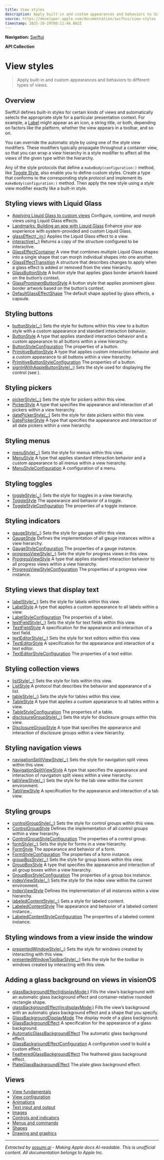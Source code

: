 ```yaml
---
title: View styles
description: Apply built-in and custom appearances and behaviors to different types of views.
source: https://developer.apple.com/documentation/swiftui/view-styles
timestamp: 2025-10-29T00:11:46.882Z
---
```


**Navigation:** [Swiftui](/documentation/swiftui)

**API Collection**

# View styles

> Apply built-in and custom appearances and behaviors to different types of views.

## Overview

SwiftUI defines built-in styles for certain kinds of views and automatically selects the appropriate style for a particular presentation context. For example, a [Label](/documentation/swiftui/label) might appear as an icon, a string title, or both, depending on factors like the platform, whether the view appears in a toolbar, and so on.



You can override the automatic style by using one of the style view modifiers. These modifiers typically propagate throughout a container view, so that you can wrap a view hierarchy in a style modifier to affect all the views of the given type within the hierarchy.

Any of the style protocols that define a `makeBody(configuration:)` method, like [Toggle Style](/documentation/swiftui/togglestyle), also enable you to define custom styles. Create a type that conforms to the corresponding style protocol and implement its `makeBody(configuration:)` method. Then apply the new style using a style view modifier exactly like a built-in style.

## Styling views with Liquid Glass

- [Applying Liquid Glass to custom views](/documentation/swiftui/applying-liquid-glass-to-custom-views) Configure, combine, and morph views using Liquid Glass effects.
- [Landmarks: Building an app with Liquid Glass](/documentation/swiftui/landmarks-building-an-app-with-liquid-glass) Enhance your app experience with system-provided and custom Liquid Glass.
- [glassEffect(_:in:)](/documentation/swiftui/view/glasseffect(_:in:)) Applies the Liquid Glass effect to a view.
- [interactive(_:)](/documentation/swiftui/glass/interactive(_:)) Returns a copy of the structure configured to be interactive.
- [GlassEffectContainer](/documentation/swiftui/glasseffectcontainer) A view that combines multiple Liquid Glass shapes into a single shape that can morph individual shapes into one another.
- [GlassEffectTransition](/documentation/swiftui/glasseffecttransition) A structure that describes changes to apply when a glass effect is added or removed from the view hierarchy.
- [GlassButtonStyle](/documentation/swiftui/glassbuttonstyle) A button style that applies glass border artwork based on the button’s context.
- [GlassProminentButtonStyle](/documentation/swiftui/glassprominentbuttonstyle) A button style that applies prominent glass border artwork based on the button’s context.
- [DefaultGlassEffectShape](/documentation/swiftui/defaultglasseffectshape) The default shape applied by glass effects, a capsule.

## Styling buttons

- [buttonStyle(_:)](/documentation/swiftui/view/buttonstyle(_:)) Sets the style for buttons within this view to a button style with a custom appearance and standard interaction behavior.
- [ButtonStyle](/documentation/swiftui/buttonstyle) A type that applies standard interaction behavior and a custom appearance to all buttons within a view hierarchy.
- [ButtonStyleConfiguration](/documentation/swiftui/buttonstyleconfiguration) The properties of a button.
- [PrimitiveButtonStyle](/documentation/swiftui/primitivebuttonstyle) A type that applies custom interaction behavior and a custom appearance to all buttons within a view hierarchy.
- [PrimitiveButtonStyleConfiguration](/documentation/swiftui/primitivebuttonstyleconfiguration) The properties of a button.
- [signInWithAppleButtonStyle(_:)](/documentation/swiftui/view/signinwithapplebuttonstyle(_:)) Sets the style used for displaying the control (see ).

## Styling pickers

- [pickerStyle(_:)](/documentation/swiftui/view/pickerstyle(_:)) Sets the style for pickers within this view.
- [PickerStyle](/documentation/swiftui/pickerstyle) A type that specifies the appearance and interaction of all pickers within a view hierarchy.
- [datePickerStyle(_:)](/documentation/swiftui/view/datepickerstyle(_:)) Sets the style for date pickers within this view.
- [DatePickerStyle](/documentation/swiftui/datepickerstyle) A type that specifies the appearance and interaction of all date pickers within a view hierarchy.

## Styling menus

- [menuStyle(_:)](/documentation/swiftui/view/menustyle(_:)) Sets the style for menus within this view.
- [MenuStyle](/documentation/swiftui/menustyle) A type that applies standard interaction behavior and a custom appearance to all menus within a view hierarchy.
- [MenuStyleConfiguration](/documentation/swiftui/menustyleconfiguration) A configuration of a menu.

## Styling toggles

- [toggleStyle(_:)](/documentation/swiftui/view/togglestyle(_:)) Sets the style for toggles in a view hierarchy.
- [ToggleStyle](/documentation/swiftui/togglestyle) The appearance and behavior of a toggle.
- [ToggleStyleConfiguration](/documentation/swiftui/togglestyleconfiguration) The properties of a toggle instance.

## Styling indicators

- [gaugeStyle(_:)](/documentation/swiftui/view/gaugestyle(_:)) Sets the style for gauges within this view.
- [GaugeStyle](/documentation/swiftui/gaugestyle) Defines the implementation of all gauge instances within a view hierarchy.
- [GaugeStyleConfiguration](/documentation/swiftui/gaugestyleconfiguration) The properties of a gauge instance.
- [progressViewStyle(_:)](/documentation/swiftui/view/progressviewstyle(_:)) Sets the style for progress views in this view.
- [ProgressViewStyle](/documentation/swiftui/progressviewstyle) A type that applies standard interaction behavior to all progress views within a view hierarchy.
- [ProgressViewStyleConfiguration](/documentation/swiftui/progressviewstyleconfiguration) The properties of a progress view instance.

## Styling views that display text

- [labelStyle(_:)](/documentation/swiftui/view/labelstyle(_:)) Sets the style for labels within this view.
- [LabelStyle](/documentation/swiftui/labelstyle) A type that applies a custom appearance to all labels within a view.
- [LabelStyleConfiguration](/documentation/swiftui/labelstyleconfiguration) The properties of a label.
- [textFieldStyle(_:)](/documentation/swiftui/view/textfieldstyle(_:)) Sets the style for text fields within this view.
- [TextFieldStyle](/documentation/swiftui/textfieldstyle) A specification for the appearance and interaction of a text field.
- [textEditorStyle(_:)](/documentation/swiftui/view/texteditorstyle(_:)) Sets the style for text editors within this view.
- [TextEditorStyle](/documentation/swiftui/texteditorstyle) A specification for the appearance and interaction of a text editor.
- [TextEditorStyleConfiguration](/documentation/swiftui/texteditorstyleconfiguration) The properties of a text editor.

## Styling collection views

- [listStyle(_:)](/documentation/swiftui/view/liststyle(_:)) Sets the style for lists within this view.
- [ListStyle](/documentation/swiftui/liststyle) A protocol that describes the behavior and appearance of a list.
- [tableStyle(_:)](/documentation/swiftui/view/tablestyle(_:)) Sets the style for tables within this view.
- [TableStyle](/documentation/swiftui/tablestyle) A type that applies a custom appearance to all tables within a view.
- [TableStyleConfiguration](/documentation/swiftui/tablestyleconfiguration) The properties of a table.
- [disclosureGroupStyle(_:)](/documentation/swiftui/view/disclosuregroupstyle(_:)) Sets the style for disclosure groups within this view.
- [DisclosureGroupStyle](/documentation/swiftui/disclosuregroupstyle) A type that specifies the appearance and interaction of disclosure groups within a view hierarchy.

## Styling navigation views

- [navigationSplitViewStyle(_:)](/documentation/swiftui/view/navigationsplitviewstyle(_:)) Sets the style for navigation split views within this view.
- [NavigationSplitViewStyle](/documentation/swiftui/navigationsplitviewstyle) A type that specifies the appearance and interaction of navigation split views within a view hierarchy.
- [tabViewStyle(_:)](/documentation/swiftui/view/tabviewstyle(_:)) Sets the style for the tab view within the current environment.
- [TabViewStyle](/documentation/swiftui/tabviewstyle) A specification for the appearance and interaction of a tab view.

## Styling groups

- [controlGroupStyle(_:)](/documentation/swiftui/view/controlgroupstyle(_:)) Sets the style for control groups within this view.
- [ControlGroupStyle](/documentation/swiftui/controlgroupstyle) Defines the implementation of all control groups within a view hierarchy.
- [ControlGroupStyleConfiguration](/documentation/swiftui/controlgroupstyleconfiguration) The properties of a control group.
- [formStyle(_:)](/documentation/swiftui/view/formstyle(_:)) Sets the style for forms in a view hierarchy.
- [FormStyle](/documentation/swiftui/formstyle) The appearance and behavior of a form.
- [FormStyleConfiguration](/documentation/swiftui/formstyleconfiguration) The properties of a form instance.
- [groupBoxStyle(_:)](/documentation/swiftui/view/groupboxstyle(_:)) Sets the style for group boxes within this view.
- [GroupBoxStyle](/documentation/swiftui/groupboxstyle) A type that specifies the appearance and interaction of all group boxes within a view hierarchy.
- [GroupBoxStyleConfiguration](/documentation/swiftui/groupboxstyleconfiguration) The properties of a group box instance.
- [indexViewStyle(_:)](/documentation/swiftui/view/indexviewstyle(_:)) Sets the style for the index view within the current environment.
- [IndexViewStyle](/documentation/swiftui/indexviewstyle) Defines the implementation of all  instances within a view hierarchy.
- [labeledContentStyle(_:)](/documentation/swiftui/view/labeledcontentstyle(_:)) Sets a style for labeled content.
- [LabeledContentStyle](/documentation/swiftui/labeledcontentstyle) The appearance and behavior of a labeled content instance..
- [LabeledContentStyleConfiguration](/documentation/swiftui/labeledcontentstyleconfiguration) The properties of a labeled content instance.

## Styling windows from a view inside the window

- [presentedWindowStyle(_:)](/documentation/swiftui/view/presentedwindowstyle(_:)) Sets the style for windows created by interacting with this view.
- [presentedWindowToolbarStyle(_:)](/documentation/swiftui/view/presentedwindowtoolbarstyle(_:)) Sets the style for the toolbar in windows created by interacting with this view.

## Adding a glass background on views in visionOS

- [glassBackgroundEffect(displayMode:)](/documentation/swiftui/view/glassbackgroundeffect(displaymode:)) Fills the view’s background with an automatic glass background effect and container-relative rounded rectangle shape.
- [glassBackgroundEffect(in:displayMode:)](/documentation/swiftui/view/glassbackgroundeffect(in:displaymode:)) Fills the view’s background with an automatic glass background effect and a shape that you specify.
- [GlassBackgroundDisplayMode](/documentation/swiftui/glassbackgrounddisplaymode) The display mode of a glass background.
- [GlassBackgroundEffect](/documentation/swiftui/glassbackgroundeffect) A specification for the appearance of a glass background.
- [AutomaticGlassBackgroundEffect](/documentation/swiftui/automaticglassbackgroundeffect) The automatic glass background effect.
- [GlassBackgroundEffectConfiguration](/documentation/swiftui/glassbackgroundeffectconfiguration) A configuration used to build a custom effect.
- [FeatheredGlassBackgroundEffect](/documentation/swiftui/featheredglassbackgroundeffect) The feathered glass background effect.
- [PlateGlassBackgroundEffect](/documentation/swiftui/plateglassbackgroundeffect) The plate glass background effect.

## Views

- [View fundamentals](/documentation/swiftui/view-fundamentals)
- [View configuration](/documentation/swiftui/view-configuration)
- [Animations](/documentation/swiftui/animations)
- [Text input and output](/documentation/swiftui/text-input-and-output)
- [Images](/documentation/swiftui/images)
- [Controls and indicators](/documentation/swiftui/controls-and-indicators)
- [Menus and commands](/documentation/swiftui/menus-and-commands)
- [Shapes](/documentation/swiftui/shapes)
- [Drawing and graphics](/documentation/swiftui/drawing-and-graphics)

---

*Extracted by [sosumi.ai](https://sosumi.ai) - Making Apple docs AI-readable.*
*This is unofficial content. All documentation belongs to Apple Inc.*
